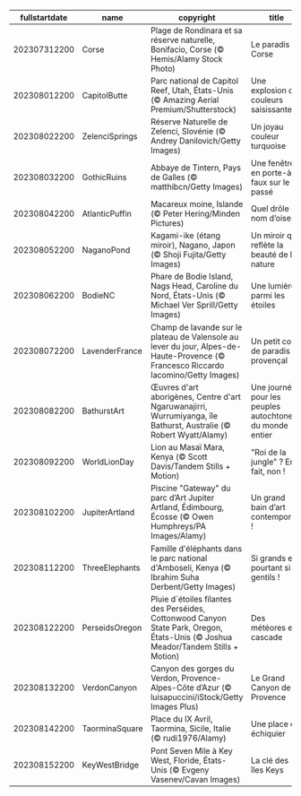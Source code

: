 |fullstartdate|name|copyright|title|image|
|--|--|--|--|--|
202307312200|Corse|Plage de Rondinara et sa réserve naturelle, Bonifacio, Corse (© Hemis/Alamy Stock Photo)|Le paradis Corse|![](/fr-FR/2023/08/202307312200Corse.jpg)|
202308012200|CapitolButte|Parc national de Capitol Reef, Utah, États-Unis (© Amazing Aerial Premium/Shutterstock)|Une explosion de couleurs saisissante|![](/fr-FR/2023/08/202308012200CapitolButte.jpg)|
202308022200|ZelenciSprings|Réserve Naturelle de Zelenci, Slovénie (© Andrey Danilovich/Getty Images)|Un joyau couleur turquoise|![](/fr-FR/2023/08/202308022200ZelenciSprings.jpg)|
202308032200|GothicRuins|Abbaye de Tintern, Pays de Galles (© matthibcn/Getty Images)|Une fenêtre en porte-à-faux sur le passé|![](/fr-FR/2023/08/202308032200GothicRuins.jpg)|
202308042200|AtlanticPuffin|Macareux moine, Islande (© Peter Hering/Minden Pictures)|Quel drôle de nom d’oiseau|![](/fr-FR/2023/08/202308042200AtlanticPuffin.jpg)|
202308052200|NaganoPond|Kagami-ike (étang miroir), Nagano, Japon (© Shoji Fujita/Getty Images)|Un miroir qui reflète la beauté de la nature|![](/fr-FR/2023/08/202308052200NaganoPond.jpg)|
202308062200|BodieNC|Phare de Bodie Island, Nags Head, Caroline du Nord, États-Unis (© Michael Ver Sprill/Getty Images)|Une lumière parmi les étoiles|![](/fr-FR/2023/08/202308062200BodieNC.jpg)|
202308072200|LavenderFrance|Champ de lavande sur le plateau de Valensole au lever du jour, Alpes-de-Haute-Provence (© Francesco Riccardo Iacomino/Getty Images)|Un petit coin de paradis provençal|![](/fr-FR/2023/08/202308072200LavenderFrance.jpg)|
202308082200|BathurstArt|Œuvres d'art aborigènes, Centre d'art Ngaruwanajirri, Wurrumiyanga, île Bathurst, Australie (© Robert Wyatt/Alamy)|Une journée pour les peuples autochtones du monde entier|![](/fr-FR/2023/08/202308082200BathurstArt.jpg)|
202308092200|WorldLionDay|Lion au Masaï Mara, Kenya (© Scott Davis/Tandem Stills + Motion)|"Roi de la jungle" ? En fait, non !|![](/fr-FR/2023/08/202308092200WorldLionDay.jpg)|
202308102200|JupiterArtland|Piscine "Gateway" du parc d’Art Jupiter Artland, Édimbourg, Écosse (© Owen Humphreys/PA Images/Alamy)|Un grand bain d’art contemporain !|![](/fr-FR/2023/08/202308102200JupiterArtland.jpg)|
202308112200|ThreeElephants|Famille d'éléphants dans le parc national d'Amboseli, Kenya (© Ibrahim Suha Derbent/Getty Images)|Si grands et pourtant si gentils !|![](/fr-FR/2023/08/202308112200ThreeElephants.jpg)|
202308122200|PerseidsOregon|Pluie d´étoiles filantes des Perséides, Cottonwood Canyon State Park, Oregon, États-Unis (© Joshua Meador/Tandem Stills + Motion)|Des météores en cascade|![](/fr-FR/2023/08/202308122200PerseidsOregon.jpg)|
202308132200|VerdonCanyon|Canyon des gorges du Verdon, Provence-Alpes-Côte d’Azur (© luisapuccini/iStock/Getty Images Plus)|Le Grand Canyon de la Provence|![](/fr-FR/2023/08/202308132200VerdonCanyon.jpg)|
202308142200|TaorminaSquare|Place du IX Avril, Taormina, Sicile, Italie (© rudi1976/Alamy)|Une place en échiquier|![](/fr-FR/2023/08/202308142200TaorminaSquare.jpg)|
202308152200|KeyWestBridge|Pont Seven Mile à Key West, Floride, États-Unis (© Evgeny Vasenev/Cavan Images)|La clé des îles Keys|![](/fr-FR/2023/08/202308152200KeyWestBridge.jpg)|
